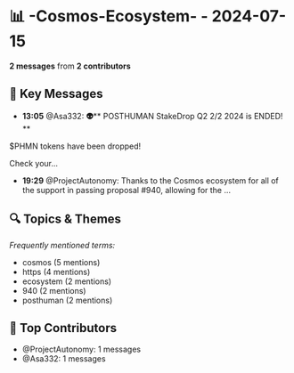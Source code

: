 # 📊 -Cosmos-Ecosystem- - 2024-07-15
**2 messages** from **2 contributors**

## 💬 Key Messages
- **13:05** @Asa332: **👽**** POSTHUMAN StakeDrop Q2 2/2 2024 is ENDED! **

$PHMN tokens have been dropped!

Check your...
- **19:29** @ProjectAutonomy: Thanks to the Cosmos ecosystem for all of the support in passing proposal #940, allowing for the ...

## 🔍 Topics & Themes
*Frequently mentioned terms:*
- cosmos (5 mentions)
- https (4 mentions)
- ecosystem (2 mentions)
- 940 (2 mentions)
- posthuman (2 mentions)

## 👥 Top Contributors
- @ProjectAutonomy: 1 messages
- @Asa332: 1 messages